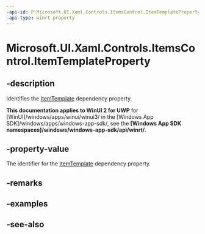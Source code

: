 ```yaml
---
-api-id: P:Microsoft.UI.Xaml.Controls.ItemsControl.ItemTemplateProperty
-api-type: winrt property
---
```


<!-- Property syntax
public Windows.UI.Xaml.DependencyProperty ItemTemplateProperty { get; }
-->

# Microsoft.UI.Xaml.Controls.ItemsControl.ItemTemplateProperty

## -description
Identifies the [ItemTemplate](itemscontrol_itemtemplate.md) dependency property.

**This documentation applies to WinUI 2 for UWP** for [WinUI]/windows/apps/winui/winui3/ in the [Windows App SDK]/windows/apps/windows-app-sdk/, see the **[Windows App SDK namespaces]/windows/windows-app-sdk/api/winrt/**.

## -property-value
The identifier for the [ItemTemplate](itemscontrol_itemtemplate.md) dependency property.

## -remarks

## -examples

## -see-also
